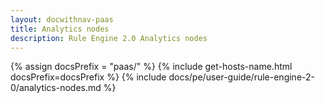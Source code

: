 ```yaml
---
layout: docwithnav-paas
title: Analytics nodes
description: Rule Engine 2.0 Analytics nodes
---
```


{% assign docsPrefix = "paas/" %}
{% include get-hosts-name.html docsPrefix=docsPrefix %}
{% include docs/pe/user-guide/rule-engine-2-0/analytics-nodes.md %}
